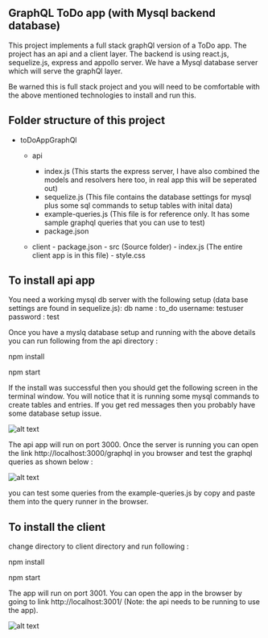 GraphQL ToDo app (with Mysql backend database)
----------------

This project implements a full stack graphQl version of a ToDo app. The project has an api and a client layer. The backend is using react.js, sequelize.js, express and appollo server. We have a Mysql database server which will serve the graphQl layer.

Be warned this is full stack project and you will need to be comfortable with the above mentioned technologies to install and run this.

Folder structure of this project
--------------------------------

- toDoAppGraphQl
	- api
		- index.js   (This starts the express server, I have also combined the models and resolvers here too, in real app this will be seperated out)
		- sequelize.js  (This file contains the database settings for mysql plus some sql commands to setup tables with inital data)
		- example-queries.js (This file is for reference only. It has some sample graphql queries that you can use to test)
		- package.json
	
	- client
			- package.json
			- src (Source folder)
				- index.js (The entire client app is in this file)
				- style.css


To install api app
------------------

You need  a working mysql db server with the following setup (data base settings are found in sequelize.js):
db name : to_do
username: testuser
password : test

Once you have a myslq database setup and running with the above details you can run following from the api directory :

npm install

npm start

If the install was successful then you should get the following  screen in the terminal window. You will notice that it is running some mysql commands to create tables and entries. If you get red messages then you probably have some database setup issue. 

![alt text](http://ui-design-coder.com/wp-content/uploads/2019/05/apistart.jpg)


The api app will run on port 3000. Once the server is running you can open the link  http://localhost:3000/graphql in you browser and test the graphql queries as shown below :

![alt text](http://ui-design-coder.com/wp-content/uploads/2019/05/query1.jpg)


you can test some queries from the example-queries.js by copy and paste them into the query runner in the browser.


To install the client
---------------------

change directory to client directory and run following :

npm install

npm start

The app will run on port 3001. You can open the app in the browser by going to link http://localhost:3001/  (Note: the api needs to be running to use the app).


![alt text](http://ui-design-coder.com/wp-content/uploads/2019/05/client.jpg)


